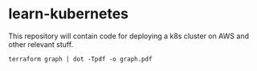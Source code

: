 # learn-kubernetes
This repository will contain code for deploying a k8s cluster on AWS and other relevant stuff.

```
terraform graph | dot -Tpdf -o graph.pdf
```